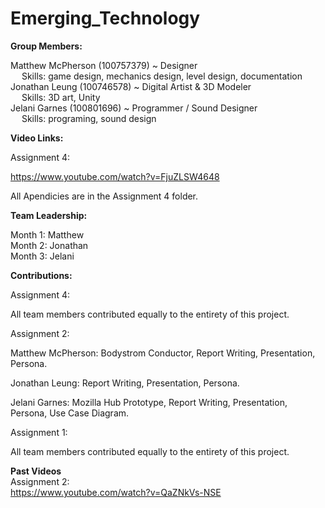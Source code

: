 # Emerging_Technology
**Group Members:**   
  
Matthew McPherson (100757379) ~ Designer  
&emsp; Skills: game design, mechanics design, level design, documentation  
Jonathan Leung (100746578) ~ Digital Artist & 3D Modeler  
&emsp; Skills: 3D art, Unity  
Jelani Garnes (100801696) ~ Programmer / Sound Designer  
&emsp; Skills:  programing, sound design  

**Video Links:**  

Assignment 4:  

https://www.youtube.com/watch?v=FjuZLSW4648  

All Apendicies are in the Assignment 4 folder.  

**Team Leadership:**  

Month 1: Matthew  
Month 2: Jonathan  
Month 3: Jelani  

**Contributions:**  

Assignment 4:  

All team members contributed equally to the entirety of this project.  

Assignment 2:  

Matthew McPherson: Bodystrom Conductor, Report Writing, Presentation, Persona.  

Jonathan Leung: Report Writing, Presentation, Persona.  

Jelani Garnes: Mozilla Hub Prototype, Report Writing, Presentation, Persona, Use Case Diagram.  

Assignment 1:  

All team members contributed equally to the entirety of this project.  

**Past Videos**  
Assignment 2:  
https://www.youtube.com/watch?v=QaZNkVs-NSE  
